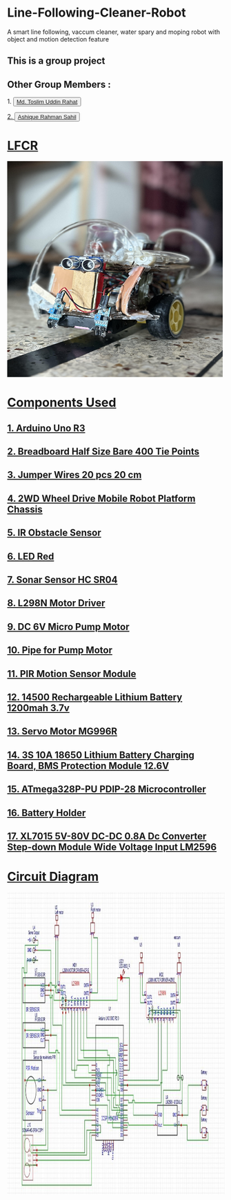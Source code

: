# Line-Following-Cleaner-Robot
A smart line following, vaccum cleaner, water spary and moping robot with object and motion detection feature
<h2>This is a group project</h2>
<h2>Other Group Members :</h2> 
<p>1. <button><a href = "https://github.com/tu-Rahat">Md. Toslim Uddin Rahat</button></p>  
<p>2. <button><a href = "https://github.com/ARSahil">Ashique Rahman Sahil</button></p>
<h1>LFCR</h1>
<img src = "images/LFCR.jpg" width="500" height="500">
<h1>Components Used</h1>
<h2>1. Arduino Uno R3</h2>
<h2>2. Breadboard Half Size Bare 400 Tie Points</h2>
<h2>3. Jumper Wires 20 pcs 20 cm</h2>
<h2>4. 2WD Wheel Drive Mobile Robot Platform Chassis</h2>
<h2>5. IR Obstacle Sensor</h2>
<h2>6. LED Red</h2>
<h2>7. Sonar Sensor HC SR04</h2>
<h2>8. L298N Motor Driver</h2>
<h2>9. DC 6V Micro Pump Motor</h2>
<h2>10. Pipe for Pump Motor</h2>
<h2>11. PIR Motion Sensor Module</h2>
<h2>12. 14500 Rechargeable Lithium Battery 1200mah 3.7v</h2>
<h2>13. Servo Motor MG996R</h2>
<h2>14. 3S 10A 18650 Lithium Battery Charging Board, BMS Protection Module 12.6V</h2>
<h2>15. ATmega328P-PU PDIP-28 Microcontroller</h2>
<h2>16. Battery Holder</h2>
<h2>17. XL7015 5V-80V DC-DC 0.8A Dc Converter Step-down Module Wide Voltage Input LM2596</h2>

<h1>Circuit Diagram</h1>
<img src = "images/circuit diagram.jpg" width = "700" height = "700">

